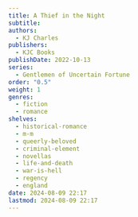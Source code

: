 ```yaml
---
title: A Thief in the Night
subtitle: 
authors:
  - KJ Charles
publishers:
  - KJC Books
publishDate: 2022-10-13
series:
  - Gentlemen of Uncertain Fortune
order: "0.5"
weight: 1
genres:
  - fiction
  - romance
shelves:
  - historical-romance
  - m-m
  - queerly-beloved
  - criminal-element
  - novellas
  - life-and-death
  - war-is-hell
  - regency
  - england
date: 2024-08-09 22:17
lastmod: 2024-08-09 22:17
---
```

